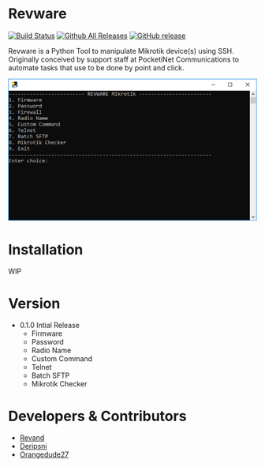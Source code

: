 # Revware

[![Build Status](https://travis-ci.org/Revand/Revware.svg?branch=readme_update)](https://travis-ci.org/Revand/Revware)
[![Github All Releases](https://img.shields.io/github/downloads/Revand/Revware/total.svg)](https://github.com/Revand/Revware/tree/master)
[![GitHub release](https://img.shields.io/github/release/Revand/Revware.svg)](https://github.com/Revand/Revware)

Revware is a Python Tool to manipulate Mikrotik device(s) using SSH. Originally conceived by support staff at PocketiNet Communications to automate tasks that use to be done by point and click.

![Screenshot of main page](Revware.PNG "Main Menu")

# Installation
  WIP

# Version
- 0.1.0 Intial Release
  - Firmware
  - Password
  - Radio Name
  - Custom Command
  - Telnet
  - Batch SFTP
  - Mikrotik Checker

# Developers & Contributors

* [Revand](https://github.com/revand)
* [Deripsni](https://github.com/deripsni)
* [Orangedude27](https://github.com/orangedude27)
